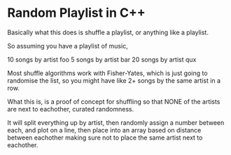 # Random Playlist in C++

Basically what this does is shuffle a playlist, or anything like a playlist.

So assuming you have a playlist of music,

10 songs by artist foo
5 songs by artist bar
20 songs by artist qux

Most shuffle algorithms work with Fisher-Yates, which is just going to randomise the list, so you might have like 2+ songs by the same artist in a row.

What this is, is a proof of concept for shuffling so that NONE of the artists are next to eachother, curated randomness.

It will split everything up by artist, then randomly assign a number between each, and plot on a line, then place into an array based on distance between eachother making sure not to place the same artist next to eachother.

